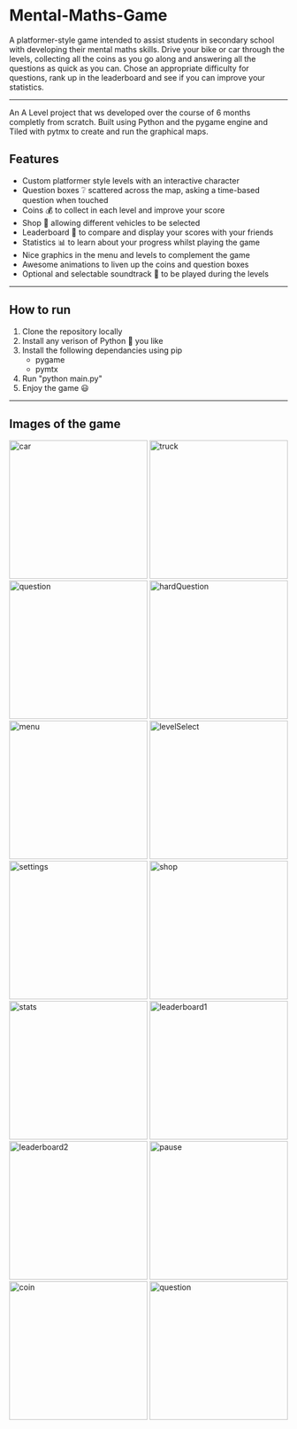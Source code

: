 # Mental-Maths-Game

A platformer-style game intended to assist students in secondary school with developing  their mental maths skills. Drive your bike or car through the levels, collecting all the coins as you go along and answering all the questions as quick as you can. Chose an appropriate difficulty for questions, rank up in the leaderboard and see if you can improve your statistics. 

---

An A Level project that ws developed over the course of 6 months completly from scratch. Built using Python and the pygame engine and Tiled with pytmx to create and run the graphical maps. 

## Features
- Custom platformer style levels with an interactive character 
- Question boxes ❔ scattered across the map, asking a time-based question when touched 
- Coins 💰 to collect in each level and improve your score
- Shop 🛒 allowing different vehicles to be selected
- Leaderboard 💯 to compare and display your scores with your friends
- Statistics 📊 to learn about your progress whilst playing the game
- Nice graphics in the menu and levels to complement the game
- Awesome animations to liven up the coins and question boxes
- Optional and selectable soundtrack 🎵 to be played during the levels  

---

## How to run 

1. Clone the repository locally
2. Install any verison of Python 🐍 you like
3. Install the following dependancies using pip
   - pygame
   - pymtx
4. Run "python main.py"
5. Enjoy the game 😃

---

## Images of the game
<img src="images/car.png" alt="car" height="250"/> <img src="images/truck.png" alt="truck" height="250"/> <img src="images/completeSquare.png" alt="question" height="250"/> <img src="images/hardQuestion.png" alt="hardQuestion" height="250"/> <img src="images/menu.png" alt="menu" height="250"/> <img src="images/levelSelect.png" alt="levelSelect" height="250"/> <img src="images/settings.png" alt="settings" height="250"/> <img src="images/shop.png" alt="shop" height="250"/> <img src="images/stats.png" alt="stats" height="250"/> <img src="images/leaderboard1.png" alt="leaderboard1" height="250"/> <img src="images/leaderboard2.png" alt="leaderboard2" height="250"/> <img src="images/pause.png" alt="pause" height="250"/> <img src="images/coin.gif" alt="coin" height="250"/> <img src="images/question.gif" alt="question" height="250"/> 